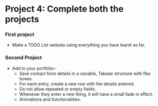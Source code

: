 # Project 4: Complete both the projects

### **First project**
- Make a TODO List website using everything you have learnt so far. 

### **Second Project**
- Add to your portfolio:-
  * Save contact form details in a variable, Tabular structure with flex boxes.
  * For each entry, create a new row with the details entered.
  * Do not allow repeated or empty fields.
  * Whenever they enter a new thing, it will have a small fade in effect.
  * Animations and functionalities.

